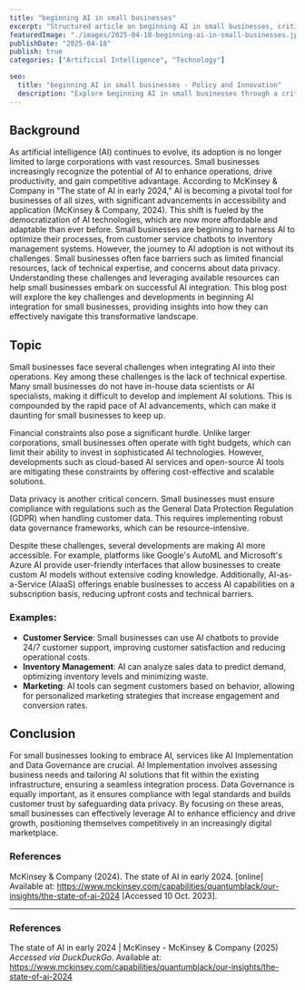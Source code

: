 ```yaml
---
title: "beginning AI in small businesses"
excerpt: "Structured article on beginning AI in small businesses, critically engaging with current trends and grounded in academic or policy reference."
featuredImage: "./images/2025-04-18-beginning-ai-in-small-businesses.jpg"
publishDate: "2025-04-18"
publish: true
categories: ["Artificial Intelligence", "Technology"]

seo:
  title: "beginning AI in small businesses - Policy and Innovation"
  description: "Explore beginning AI in small businesses through a critical lens, with action-oriented recommendations."
---
```


## Background

As artificial intelligence (AI) continues to evolve, its adoption is no longer limited to large corporations with vast resources. Small businesses increasingly recognize the potential of AI to enhance operations, drive productivity, and gain competitive advantage. According to McKinsey & Company in "The state of AI in early 2024," AI is becoming a pivotal tool for businesses of all sizes, with significant advancements in accessibility and application (McKinsey & Company, 2024). This shift is fueled by the democratization of AI technologies, which are now more affordable and adaptable than ever before. Small businesses are beginning to harness AI to optimize their processes, from customer service chatbots to inventory management systems. However, the journey to AI adoption is not without its challenges. Small businesses often face barriers such as limited financial resources, lack of technical expertise, and concerns about data privacy. Understanding these challenges and leveraging available resources can help small businesses embark on successful AI integration. This blog post will explore the key challenges and developments in beginning AI integration for small businesses, providing insights into how they can effectively navigate this transformative landscape.

## Topic

Small businesses face several challenges when integrating AI into their operations. Key among these challenges is the lack of technical expertise. Many small businesses do not have in-house data scientists or AI specialists, making it difficult to develop and implement AI solutions. This is compounded by the rapid pace of AI advancements, which can make it daunting for small businesses to keep up.

Financial constraints also pose a significant hurdle. Unlike larger corporations, small businesses often operate with tight budgets, which can limit their ability to invest in sophisticated AI technologies. However, developments such as cloud-based AI services and open-source AI tools are mitigating these constraints by offering cost-effective and scalable solutions.

Data privacy is another critical concern. Small businesses must ensure compliance with regulations such as the General Data Protection Regulation (GDPR) when handling customer data. This requires implementing robust data governance frameworks, which can be resource-intensive.

Despite these challenges, several developments are making AI more accessible. For example, platforms like Google's AutoML and Microsoft's Azure AI provide user-friendly interfaces that allow businesses to create custom AI models without extensive coding knowledge. Additionally, AI-as-a-Service (AIaaS) offerings enable businesses to access AI capabilities on a subscription basis, reducing upfront costs and technical barriers.

### Examples:

- **Customer Service**: Small businesses can use AI chatbots to provide 24/7 customer support, improving customer satisfaction and reducing operational costs.
- **Inventory Management**: AI can analyze sales data to predict demand, optimizing inventory levels and minimizing waste.
- **Marketing**: AI tools can segment customers based on behavior, allowing for personalized marketing strategies that increase engagement and conversion rates.

## Conclusion

For small businesses looking to embrace AI, services like AI Implementation and Data Governance are crucial. AI Implementation involves assessing business needs and tailoring AI solutions that fit within the existing infrastructure, ensuring a seamless integration process. Data Governance is equally important, as it ensures compliance with legal standards and builds customer trust by safeguarding data privacy. By focusing on these areas, small businesses can effectively leverage AI to enhance efficiency and drive growth, positioning themselves competitively in an increasingly digital marketplace.

### References

McKinsey & Company (2024). The state of AI in early 2024. [online] Available at: https://www.mckinsey.com/capabilities/quantumblack/our-insights/the-state-of-ai-2024 [Accessed 10 Oct. 2023].

---

### References

The state of AI in early 2024 | McKinsey - McKinsey & Company (2025) *Accessed via DuckDuckGo*. Available at: <a href="https://www.mckinsey.com/capabilities/quantumblack/our-insights/the-state-of-ai-2024" target="_blank" rel="noopener">https://www.mckinsey.com/capabilities/quantumblack/our-insights/the-state-of-ai-2024</a>
